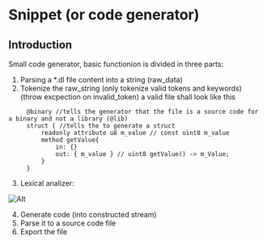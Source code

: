 # Snippet (or code generator)

## Introduction
Small code generator, basic functionion is divided in three parts:
1.  Parsing a *.dl file content into a string (raw_data)
2.  Tokenize the raw_string (only tokenize valid tokens and keywords) (throw excpection on invalid_token) a valid file shall look like this
   ```
        @binary //tells the generator that the file is a source code for a binary and not a library (@lib)
        struct { //tells the to generate a struct
            readonly attribute u8 m_value // const uint8 m_value
            method getValue{
                in: {}
                out: { m_value } // uint8 getValue() -> m_Value;
            }
        }
   ```
3.  Lexical analizer:

![Alt](https://www.tutorialspoint.com/compiler_design/images/token_passing.jpg "Lexical analizer")

4. Generate code (into constructed stream)
5. Parse it to a source code file
6. Export the file
